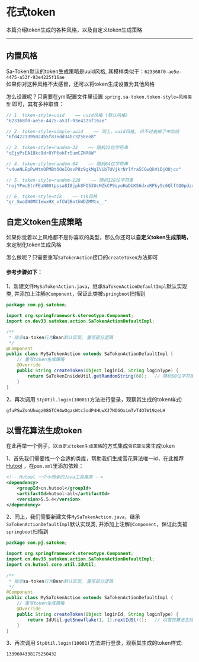 # 花式token

本篇介绍token生成的各种风格，以及自定义token生成策略

--- 


## 内置风格

Sa-Token默认的token生成策略是uuid风格, 其模样类似于：`623368f0-ae5e-4475-a53f-93e4225f16ae`<br>
如果你对这种风格不太感冒，还可以将token生成设置为其他风格

怎么设置呢？只需要在yml配置文件里设置 `spring.sa-token.token-style=风格类型` 即可，其有多种取值： 

``` java
// 1. token-style=uuid    —— uuid风格 (默认风格)
"623368f0-ae5e-4475-a53f-93e4225f16ae"

// 2. token-style=simple-uuid    —— 同上，uuid风格, 只不过去掉了中划线
"6fd4221395024b5f87edd34bc3258ee8"

// 3. token-style=random-32    —— 随机32位字符串
"qEjyPsEA1Bkc9dr8YP6okFr5umCZNR6W"

// 4. token-style=random-64    —— 随机64位字符串
"v4ueNLEpPwMtmOPMBtOOeIQsvP8z9gkMgIVibTUVjkrNrlfra5CGwQkViDjO8jcc"

// 5. token-style=random-128    —— 随机128位字符串
"nojYPmcEtrFEaN0Otpssa8I8jpk8FO53UcMZkCP9qyoHaDbKS6dxoRPky9c6QlftQ0pdzxRGXsKZmUSrPeZBOD6kJFfmfgiRyUmYWcj4WU4SSP2ilakWN1HYnIuX0Olj"

// 6. token-style=tik    —— tik风格
"gr_SwoIN0MC1ewxHX_vfCW3BothWDZMMtx__"
```


## 自定义token生成策略

如果你觉着以上风格都不是你喜欢的类型，那么你还可以**自定义token生成策略**，来定制化token生成风格 <br>

怎么做呢？只需要重写`SaTokenAction`接口的`createToken`方法即可


#### 参考步骤如下：
1、新建文件`MySaTokenAction.java`，继承`SaTokenActionDefaultImpl`默认实现类, 并添加上注解`@Component`，保证此类被`springboot`扫描到
``` java 
package com.pj.satoken;

import org.springframework.stereotype.Component;
import cn.dev33.satoken.action.SaTokenActionDefaultImpl;

/**
 * 继承sa-token行为Bean默认实现, 重写部分逻辑 
 */
@Component
public class MySaTokenAction extends SaTokenActionDefaultImpl {
	// 重写token生成策略 
	@Override
	public String createToken(Object loginId, String loginType) {
		return SaTokenInsideUtil.getRandomString(60);	// 随机60位字符串
	}
}
```

2、再次调用 `StpUtil.login(10001)`方法进行登录，观察其生成的token样式:
``` html
gfuPSwZsnUhwgz08GTCH4wOgasWtc3odP4HLwXJ7NDGOximTvT4OlW19zeLH
```



## 以雪花算法生成token
在此再举一个例子，以`自定义token生成策略`的方式集成`雪花算法`来生成token

1、首先我们需要找一个合适的类库，帮助我们生成雪花算法唯一id，在此推荐 [Hutool](https://hutool.cn/docs/#/) ，在`pom.xml`里添加依赖：
``` xml
<!-- Hutool 一个小而全的Java工具类库 -->
<dependency>
	<groupId>cn.hutool</groupId>
	<artifactId>hutool-all</artifactId>
	<version>5.5.4</version>
</dependency>
```

2、同上，我们需要新建文件`MySaTokenAction.java`，继承`SaTokenActionDefaultImpl`默认实现类, 并添加上注解`@Component`，保证此类被`springboot`扫描到 
``` java 
package com.pj.satoken;

import org.springframework.stereotype.Component;
import cn.dev33.satoken.action.SaTokenActionDefaultImpl;
import cn.hutool.core.util.IdUtil;
	
/**
 * 继承sa-token行为Bean默认实现, 重写部分逻辑 
 */
@Component
public class MySaTokenAction extends SaTokenActionDefaultImpl {
	// 重写token生成策略 
	@Override
	public String createToken(Object loginId, String loginType) {
		return IdUtil.getSnowflake(1, 1).nextIdStr();	// 以雪花算法生成token 
	}
}
```

3、再次调用 `StpUtil.login(10001)`方法进行登录，观察其生成的token样式: 
``` html
1339604338175250432
```